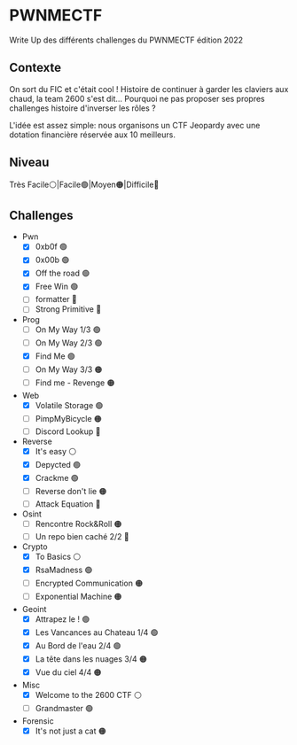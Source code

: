 # PWNMECTF
Write Up des différents challenges du PWNMECTF édition 2022

## Contexte
On sort du FIC et c'était cool !
Histoire de continuer à garder les claviers aux chaud, la team 2600 s'est dit... Pourquoi ne pas proposer ses propres challenges histoire d'inverser les rôles ?

L'idée est assez simple: nous organisons un CTF Jeopardy avec une dotation financière réservée aux 10 meilleurs.

## Niveau
Très Facile:white_circle:|Facile:green_circle:|Moyen:orange_circle:|Difficile:red_circle:

## Challenges
- Pwn
  - [x] 0xb0f :green_circle:
  - [x] 0x00b :green_circle:
  - [x] Off the road :green_circle:
  - [x] Free Win :green_circle:
  - [ ] formatter :red_circle:
  - [ ] Strong Primitive :red_circle:
- Prog
  - [ ] On My Way 1/3 :green_circle:
  - [ ] On My Way 2/3 :green_circle:
  - [x] Find Me :green_circle:
  - [ ] On My Way 3/3 :orange_circle:
  - [ ] Find me - Revenge :orange_circle:
- Web
  - [x] Volatile Storage :green_circle:
  - [ ] PimpMyBicycle :orange_circle:
  - [ ] Discord Lookup :red_circle:
- Reverse
  - [x] It's easy :white_circle:
  - [x] Depycted :green_circle:
  - [x] Crackme :green_circle:
  - [ ] Reverse don't lie :orange_circle:
  - [ ] Attack Equation :red_circle: 
- Osint
  - [ ] Rencontre Rock&Roll :orange_circle:
  - [ ] Un repo bien caché 2/2 :red_circle:
- Crypto
  - [x] To Basics :white_circle:
  - [x] RsaMadness :green_circle:
  - [ ] Encrypted Communication :orange_circle:
  - [ ] Exponential Machine :orange_circle:
- Geoint
  - [x] Attrapez le ! :green_circle:
  - [x] Les Vancances au Chateau 1/4 :green_circle:
  - [x] Au Bord de l'eau 2/4 :green_circle:
  - [x] La tête dans les nuages 3/4 :orange_circle:
  - [x] Vue du ciel 4/4 :orange_circle:
- Misc
  - [x] Welcome to the 2600 CTF :white_circle:
  - [ ] Grandmaster :green_circle:
- Forensic 
  - [x] It's not just a cat :orange_circle:
